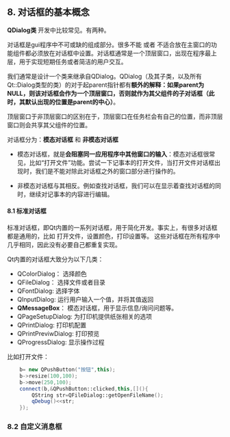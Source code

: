 ## 8. 对话框的基本概念

**QDialog类**  开发中比较常见。有两种。



对话框是gui程序中不可或缺的组成部分。很多不能 或者 不适合放在主窗口的功能组件都必须放在对话框中设置。对话框通常是一个顶层窗口，出现在程序最上层，用于实现短期任务或者简洁的用户交互。



我们通常是设计一个类来继承自QDialog。QDialog（及其子类，以及所有Qt::Dialog类型的类）的对于起parent指针都有**额外的解释：如果parent为NULL，则该对话框会作为一个顶层窗口，否则就作为其父组件的子对话框（此时，其默认出现的位置是parent的中心）**。

顶层窗口于非顶层窗口的区别在于，顶层窗口在任务栏会有自己的位置，而非顶层窗口则会共享其父组件的位置。



对话框分为：**模态对话框** 和 **非模态对话框**

- 模态对话框，就是**会阻塞同一应用程序中其他窗口的输入**：模态对话框很常见，比如“打开文件”功能。尝试一下记事本的打开文件，当打开文件对话框出现时，我们是不能对除此对话框之外的窗口部分进行操作的。

- 非模态对话框与其相反。例如查找对话框，我们可以在显示着查找对话框的同时，继续对记事本的内容进行编辑。

#### 8.1 标准对话框

 标准对话框，即Qt内置的一系列对话框，用于简化开发。事实上，有很多对话框都是通用的，比如 打开文件，设置颜色，打印设置等。 这些对话框在所有程序中几乎相同，因此没有必要自己都重复实现。



Qt内置的对话框大致分为以下几类：

- QColorDialog： 选择颜色
- QFileDialog： 选择文件或者目录
- QFontDialog: 选择字体
- QInputDialog: 运行用户输入一个值，并将其值返回
- **QMessageBox**： 模态对话框，用于显示信息/询问问题等。
- QPageSetupDialog: 为打印机提供纸张相关的选项
- QPrintDialog: 打印机配置
- QPrintPreviwDialog: 打印预览
- QProgressDialog: 显示操作过程

比如打开文件：

```cpp
	b= new QPushButton("按钮",this);
    b->resize(100,100);
    b->move(250,100);
    connect(b,&QPushButton::clicked,this,[](){
        QString str=QFileDialog::getOpenFileName();
        qDebug()<<str;
    });
```



### 8.2 自定义消息框

